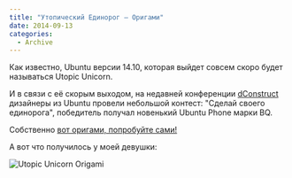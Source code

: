 ```yaml
---
title: "Утопический Единорог – Оригами"
date: 2014-09-13
categories:
  - Archive
---
```


Как известно, Ubuntu версии 14.10, которая выйдет совсем скоро будет называться Utopic Unicorn.

И в связи с её скорым выходом, на недавней конференции [dConstruct](http://2014.dconstruct.org/) дизайнеры из Ubuntu провели небольшой контест: "Сделай своего единорога", победитель получал новенький Ubuntu Phone марки BQ.

Собственно [вот оригами, попробуйте сами!](042_CAN_dConstruct_instructions.pdf)

А вот что получилось у моей девушки:

![Utopic Unicorn Origami](unicorn.jpg)

